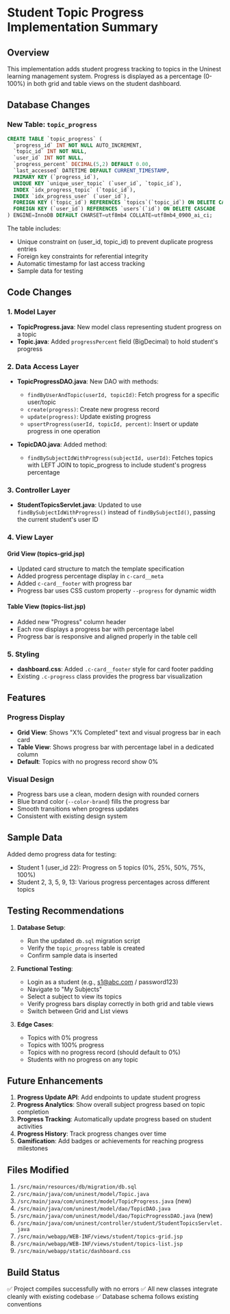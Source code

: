 # Student Topic Progress Implementation Summary

## Overview
This implementation adds student progress tracking to topics in the Uninest learning management system. Progress is displayed as a percentage (0-100%) in both grid and table views on the student dashboard.

## Database Changes

### New Table: `topic_progress`
```sql
CREATE TABLE `topic_progress` (
  `progress_id` INT NOT NULL AUTO_INCREMENT,
  `topic_id` INT NOT NULL,
  `user_id` INT NOT NULL,
  `progress_percent` DECIMAL(5,2) DEFAULT 0.00,
  `last_accessed` DATETIME DEFAULT CURRENT_TIMESTAMP,
  PRIMARY KEY (`progress_id`),
  UNIQUE KEY `unique_user_topic` (`user_id`, `topic_id`),
  INDEX `idx_progress_topic` (`topic_id`),
  INDEX `idx_progress_user` (`user_id`),
  FOREIGN KEY (`topic_id`) REFERENCES `topics`(`topic_id`) ON DELETE CASCADE,
  FOREIGN KEY (`user_id`) REFERENCES `users`(`id`) ON DELETE CASCADE
) ENGINE=InnoDB DEFAULT CHARSET=utf8mb4 COLLATE=utf8mb4_0900_ai_ci;
```

The table includes:
- Unique constraint on (user_id, topic_id) to prevent duplicate progress entries
- Foreign key constraints for referential integrity
- Automatic timestamp for last access tracking
- Sample data for testing

## Code Changes

### 1. Model Layer
- **TopicProgress.java**: New model class representing student progress on a topic
- **Topic.java**: Added `progressPercent` field (BigDecimal) to hold student's progress

### 2. Data Access Layer
- **TopicProgressDAO.java**: New DAO with methods:
  - `findByUserAndTopic(userId, topicId)`: Fetch progress for a specific user/topic
  - `create(progress)`: Create new progress record
  - `update(progress)`: Update existing progress
  - `upsertProgress(userId, topicId, percent)`: Insert or update progress in one operation

- **TopicDAO.java**: Added method:
  - `findBySubjectIdWithProgress(subjectId, userId)`: Fetches topics with LEFT JOIN to topic_progress to include student's progress percentage

### 3. Controller Layer
- **StudentTopicsServlet.java**: Updated to use `findBySubjectIdWithProgress()` instead of `findBySubjectId()`, passing the current student's user ID

### 4. View Layer

#### Grid View (topics-grid.jsp)
- Updated card structure to match the template specification
- Added progress percentage display in `c-card__meta`
- Added `c-card__footer` with progress bar
- Progress bar uses CSS custom property `--progress` for dynamic width

#### Table View (topics-list.jsp)
- Added new "Progress" column header
- Each row displays a progress bar with percentage label
- Progress bar is responsive and aligned properly in the table cell

### 5. Styling
- **dashboard.css**: Added `.c-card__footer` style for card footer padding
- Existing `.c-progress` class provides the progress bar visualization

## Features

### Progress Display
- **Grid View**: Shows "X% Completed" text and visual progress bar in each card
- **Table View**: Shows progress bar with percentage label in a dedicated column
- **Default**: Topics with no progress record show 0%

### Visual Design
- Progress bars use a clean, modern design with rounded corners
- Blue brand color (`--color-brand`) fills the progress bar
- Smooth transitions when progress updates
- Consistent with existing design system

## Sample Data
Added demo progress data for testing:
- Student 1 (user_id 22): Progress on 5 topics (0%, 25%, 50%, 75%, 100%)
- Student 2, 3, 5, 9, 13: Various progress percentages across different topics

## Testing Recommendations

1. **Database Setup**:
   - Run the updated `db.sql` migration script
   - Verify the `topic_progress` table is created
   - Confirm sample data is inserted

2. **Functional Testing**:
   - Login as a student (e.g., s1@abc.com / password123)
   - Navigate to "My Subjects"
   - Select a subject to view its topics
   - Verify progress bars display correctly in both grid and table views
   - Switch between Grid and List views

3. **Edge Cases**:
   - Topics with 0% progress
   - Topics with 100% progress
   - Topics with no progress record (should default to 0%)
   - Students with no progress on any topic

## Future Enhancements

1. **Progress Update API**: Add endpoints to update student progress
2. **Progress Analytics**: Show overall subject progress based on topic completion
3. **Progress Tracking**: Automatically update progress based on student activities
4. **Progress History**: Track progress changes over time
5. **Gamification**: Add badges or achievements for reaching progress milestones

## Files Modified

1. `/src/main/resources/db/migration/db.sql`
2. `/src/main/java/com/uninest/model/Topic.java`
3. `/src/main/java/com/uninest/model/TopicProgress.java` (new)
4. `/src/main/java/com/uninest/model/dao/TopicDAO.java`
5. `/src/main/java/com/uninest/model/dao/TopicProgressDAO.java` (new)
6. `/src/main/java/com/uninest/controller/student/StudentTopicsServlet.java`
7. `/src/main/webapp/WEB-INF/views/student/topics-grid.jsp`
8. `/src/main/webapp/WEB-INF/views/student/topics-list.jsp`
9. `/src/main/webapp/static/dashboard.css`

## Build Status
✅ Project compiles successfully with no errors
✅ All new classes integrate cleanly with existing codebase
✅ Database schema follows existing conventions
